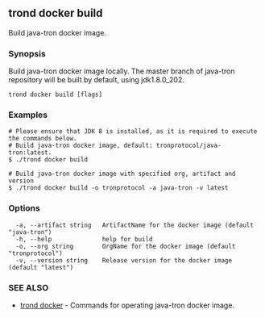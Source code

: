 ## trond docker build

Build java-tron docker image.

### Synopsis

Build java-tron docker image locally. The master branch of java-tron repository will be built by default, using jdk1.8.0_202.


```
trond docker build [flags]
```

### Examples

```
# Please ensure that JDK 8 is installed, as it is required to execute the commands below.
# Build java-tron docker image, default: tronprotocol/java-tron:latest.
$ ./trond docker build

# Build java-tron docker image with specified org, artifact and version
$ ./trond docker build -o tronprotocol -a java-tron -v latest

```

### Options

```
  -a, --artifact string   ArtifactName for the docker image (default "java-tron")
  -h, --help              help for build
  -o, --org string        OrgName for the docker image (default "tronprotocol")
  -v, --version string    Release version for the docker image (default "latest")
```

### SEE ALSO

* [trond docker](trond_docker.md)	 - Commands for operating java-tron docker image.


